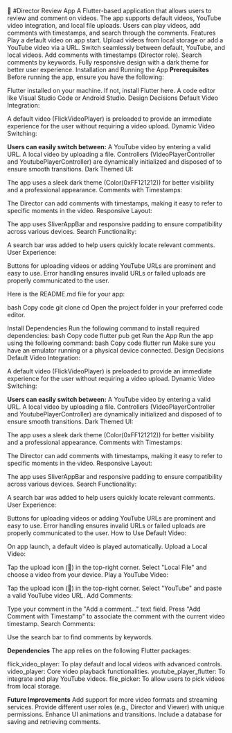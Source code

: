 🎥 #Director Review App
A Flutter-based application that allows users to review and comment on videos. The app supports default videos, YouTube video integration, and local file uploads. Users can play videos, add comments with timestamps, and search through the comments.
Features
Play a default video on app start.
Upload videos from local storage or add a YouTube video via a URL.
Switch seamlessly between default, YouTube, and local videos.
Add comments with timestamps (Director role).
Search comments by keywords.
Fully responsive design with a dark theme for better user experience.
Installation and Running the App
**Prerequisites**
Before running the app, ensure you have the following:

Flutter installed on your machine. If not, install Flutter here.
A code editor like Visual Studio Code or Android Studio.
Design Decisions
Default Video Integration:

A default video (FlickVideoPlayer) is preloaded to provide an immediate experience for the user without requiring a video upload.
Dynamic Video Switching:

**Users can easily switch between:**
A YouTube video by entering a valid URL.
A local video by uploading a file.
Controllers (VideoPlayerController and YoutubePlayerController) are dynamically initialized and disposed of to ensure smooth transitions.
Dark Themed UI:

The app uses a sleek dark theme (Color(0xFF121212)) for better visibility and a professional appearance.
Comments with Timestamps:

The Director can add comments with timestamps, making it easy to refer to specific moments in the video.
Responsive Layout:

The app uses SliverAppBar and responsive padding to ensure compatibility across various devices.
Search Functionality:

A search bar was added to help users quickly locate relevant comments.
User Experience:

Buttons for uploading videos or adding YouTube URLs are prominent and easy to use.
Error handling ensures invalid URLs or failed uploads are properly communicated to the user.

Here is the README.md file for your app:

bash
Copy code
git clone <repository-url>
cd <repository-directory>
Open the project folder in your preferred code editor.

Install Dependencies
Run the following command to install required dependencies:
bash
Copy code
flutter pub get
Run the App
Run the app using the following command:
bash
Copy code
flutter run
Make sure you have an emulator running or a physical device connected.
Design Decisions
Default Video Integration:

A default video (FlickVideoPlayer) is preloaded to provide an immediate experience for the user without requiring a video upload.
Dynamic Video Switching:

**Users can easily switch between:**
A YouTube video by entering a valid URL.
A local video by uploading a file.
Controllers (VideoPlayerController and YoutubePlayerController) are dynamically initialized and disposed of to ensure smooth transitions.
Dark Themed UI:

The app uses a sleek dark theme (Color(0xFF121212)) for better visibility and a professional appearance.
Comments with Timestamps:

The Director can add comments with timestamps, making it easy to refer to specific moments in the video.
Responsive Layout:

The app uses SliverAppBar and responsive padding to ensure compatibility across various devices.
Search Functionality:

A search bar was added to help users quickly locate relevant comments.
User Experience:

Buttons for uploading videos or adding YouTube URLs are prominent and easy to use.
Error handling ensures invalid URLs or failed uploads are properly communicated to the user.
How to Use
Default Video:

On app launch, a default video is played automatically.
Upload a Local Video:

Tap the upload icon (📁) in the top-right corner.
Select "Local File" and choose a video from your device.
Play a YouTube Video:

Tap the upload icon (📁) in the top-right corner.
Select "YouTube" and paste a valid YouTube video URL.
Add Comments:

Type your comment in the "Add a comment..." text field.
Press "Add Comment with Timestamp" to associate the comment with the current video timestamp.
Search Comments:

Use the search bar to find comments by keywords.

**Dependencies**
The app relies on the following Flutter packages:

flick_video_player: To play default and local videos with advanced controls.
video_player: Core video playback functionalities.
youtube_player_flutter: To integrate and play YouTube videos.
file_picker: To allow users to pick videos from local storage.

**Future Improvements**
Add support for more video formats and streaming services.
Provide different user roles (e.g., Director and Viewer) with unique permissions.
Enhance UI animations and transitions.
Include a database for saving and retrieving comments.



